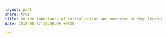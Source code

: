 ```yaml
---
layout: post
share: true
title: On the importance of initialization and momentum in deep learning
date: 2018-08-27 17:56:09 +0530

---
```

